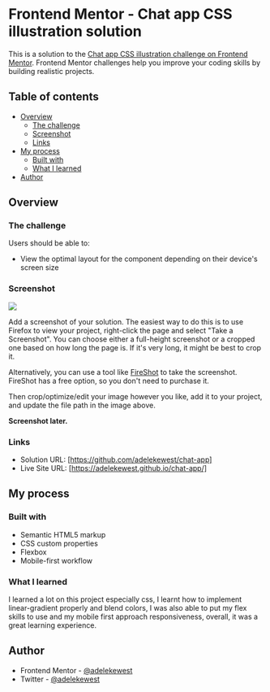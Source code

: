 # Frontend Mentor - Chat app CSS illustration solution

This is a solution to the [Chat app CSS illustration challenge on Frontend Mentor](https://www.frontendmentor.io/challenges/chat-app-css-illustration-O5auMkFqY). Frontend Mentor challenges help you improve your coding skills by building realistic projects. 

## Table of contents

- [Overview](#overview)
  - [The challenge](#the-challenge)
  - [Screenshot](#screenshot)
  - [Links](#links)
- [My process](#my-process)
  - [Built with](#built-with)
  - [What I learned](#what-i-learned)
- [Author](#author)


## Overview

### The challenge

Users should be able to:

- View the optimal layout for the component depending on their device's screen size

### Screenshot

![](./screenshot.jpg)

Add a screenshot of your solution. The easiest way to do this is to use Firefox to view your project, right-click the page and select "Take a Screenshot". You can choose either a full-height screenshot or a cropped one based on how long the page is. If it's very long, it might be best to crop it.

Alternatively, you can use a tool like [FireShot](https://getfireshot.com/) to take the screenshot. FireShot has a free option, so you don't need to purchase it. 

Then crop/optimize/edit your image however you like, add it to your project, and update the file path in the image above.

**Screenshot later.**

### Links

- Solution URL: [https://github.com/adelekewest/chat-app]
- Live Site URL: [https://adelekewest.github.io/chat-app/]
## My process

### Built with

- Semantic HTML5 markup
- CSS custom properties
- Flexbox
- Mobile-first workflow

### What I learned
I learned a lot on this project especially css, I learnt how to implement linear-gradient properly and blend colors, I was also able to put my flex skills to use and my mobile first approach responsiveness, overall, it was a great learning experience.
## Author

- Frontend Mentor - [@adelekewest](https://www.frontendmentor.io/profile/adelekewest)
- Twitter - [@adelekewest](https://www.twitter.com/adelekewest)
